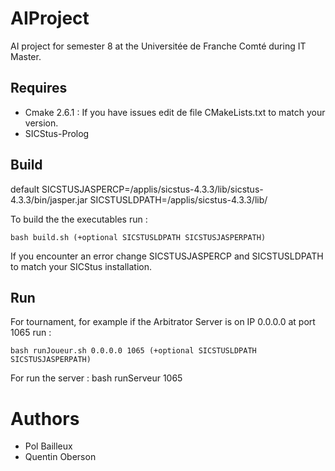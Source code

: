 # AIProject
AI project for semester 8 at the Universitée de Franche Comté during IT Master.

## Requires
* Cmake 2.6.1 : If you have issues edit de file CMakeLists.txt to match your version.
* SICStus-Prolog
## Build
default SICSTUSJASPERCP=/applis/sicstus-4.3.3/lib/sicstus-4.3.3/bin/jasper.jar
        SICSTUSLDPATH=/applis/sicstus-4.3.3/lib/

To build the the executables run :
```
bash build.sh (+optional SICSTUSLDPATH SICSTUSJASPERPATH)
```
If you encounter an error change SICSTUSJASPERCP and SICSTUSLDPATH to match your SICStus installation.

## Run
For tournament, for example if the Arbitrator Server is on IP 0.0.0.0 at port 1065 run :
```
bash runJoueur.sh 0.0.0.0 1065 (+optional SICSTUSLDPATH SICSTUSJASPERPATH)
```
For run the server :
bash runServeur 1065
# Authors
* Pol Bailleux
* Quentin Oberson 
